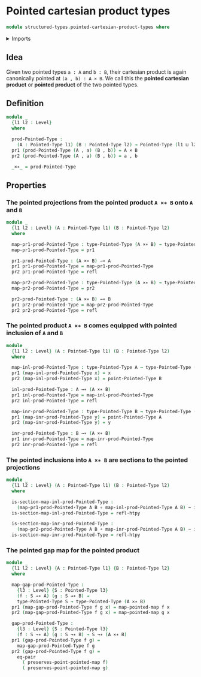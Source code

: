 # Pointed cartesian product types

```agda
module structured-types.pointed-cartesian-product-types where
```

<details><summary>Imports</summary>

```agda
open import foundation.cartesian-product-types
open import foundation.dependent-pair-types
open import foundation.equality-cartesian-product-types
open import foundation.function-types
open import foundation.homotopies
open import foundation.identity-types
open import foundation.universe-levels

open import structured-types.pointed-maps
open import structured-types.pointed-types
```

</details>

## Idea

Given two pointed types `a : A` and `b : B`, their cartesian product is again
canonically pointed at `(a , b) : A × B`. We call this the **pointed cartesian
product** or **pointed product** of the two pointed types.

## Definition

```agda
module _
  {l1 l2 : Level}
  where

  prod-Pointed-Type :
    (A : Pointed-Type l1) (B : Pointed-Type l2) → Pointed-Type (l1 ⊔ l2)
  pr1 (prod-Pointed-Type (A , a) (B , b)) = A × B
  pr2 (prod-Pointed-Type (A , a) (B , b)) = a , b

  _×∗_ = prod-Pointed-Type
```

## Properties

### The pointed projections from the pointed product `A ×∗ B` onto `A` and `B`

```agda
module _
  {l1 l2 : Level} (A : Pointed-Type l1) (B : Pointed-Type l2)
  where

  map-pr1-prod-Pointed-Type : type-Pointed-Type (A ×∗ B) → type-Pointed-Type A
  map-pr1-prod-Pointed-Type = pr1

  pr1-prod-Pointed-Type : (A ×∗ B) →∗ A
  pr1 pr1-prod-Pointed-Type = map-pr1-prod-Pointed-Type
  pr2 pr1-prod-Pointed-Type = refl

  map-pr2-prod-Pointed-Type : type-Pointed-Type (A ×∗ B) → type-Pointed-Type B
  map-pr2-prod-Pointed-Type = pr2

  pr2-prod-Pointed-Type : (A ×∗ B) →∗ B
  pr1 pr2-prod-Pointed-Type = map-pr2-prod-Pointed-Type
  pr2 pr2-prod-Pointed-Type = refl
```

### The pointed product `A ×∗ B` comes equipped with pointed inclusion of `A` and `B`

```agda
module _
  {l1 l2 : Level} (A : Pointed-Type l1) (B : Pointed-Type l2)
  where

  map-inl-prod-Pointed-Type : type-Pointed-Type A → type-Pointed-Type (A ×∗ B)
  pr1 (map-inl-prod-Pointed-Type x) = x
  pr2 (map-inl-prod-Pointed-Type x) = point-Pointed-Type B

  inl-prod-Pointed-Type : A →∗ (A ×∗ B)
  pr1 inl-prod-Pointed-Type = map-inl-prod-Pointed-Type
  pr2 inl-prod-Pointed-Type = refl

  map-inr-prod-Pointed-Type : type-Pointed-Type B → type-Pointed-Type (A ×∗ B)
  pr1 (map-inr-prod-Pointed-Type y) = point-Pointed-Type A
  pr2 (map-inr-prod-Pointed-Type y) = y

  inr-prod-Pointed-Type : B →∗ (A ×∗ B)
  pr1 inr-prod-Pointed-Type = map-inr-prod-Pointed-Type
  pr2 inr-prod-Pointed-Type = refl
```

### The pointed inclusions into `A ×∗ B` are sections to the pointed projections

```agda
module _
  {l1 l2 : Level} (A : Pointed-Type l1) (B : Pointed-Type l2)
  where

  is-section-map-inl-prod-Pointed-Type :
    (map-pr1-prod-Pointed-Type A B ∘ map-inl-prod-Pointed-Type A B) ~ id
  is-section-map-inl-prod-Pointed-Type = refl-htpy

  is-section-map-inr-prod-Pointed-Type :
    (map-pr2-prod-Pointed-Type A B ∘ map-inr-prod-Pointed-Type A B) ~ id
  is-section-map-inr-prod-Pointed-Type = refl-htpy
```

### The pointed gap map for the pointed product

```agda
module _
  {l1 l2 : Level} {A : Pointed-Type l1} {B : Pointed-Type l2}
  where

  map-gap-prod-Pointed-Type :
    {l3 : Level} {S : Pointed-Type l3}
    (f : S →∗ A) (g : S →∗ B) →
    type-Pointed-Type S → type-Pointed-Type (A ×∗ B)
  pr1 (map-gap-prod-Pointed-Type f g x) = map-pointed-map f x
  pr2 (map-gap-prod-Pointed-Type f g x) = map-pointed-map g x

  gap-prod-Pointed-Type :
    {l3 : Level} {S : Pointed-Type l3}
    (f : S →∗ A) (g : S →∗ B) → S →∗ (A ×∗ B)
  pr1 (gap-prod-Pointed-Type f g) =
    map-gap-prod-Pointed-Type f g
  pr2 (gap-prod-Pointed-Type f g) =
    eq-pair
      ( preserves-point-pointed-map f)
      ( preserves-point-pointed-map g)
```
